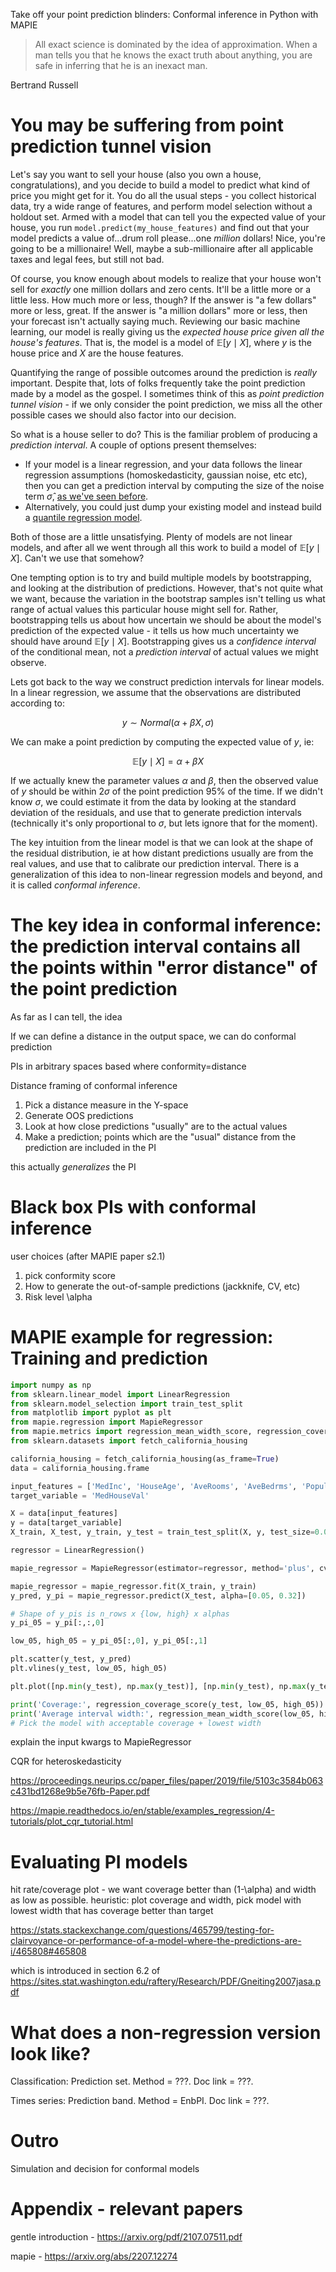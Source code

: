 Take off your point prediction blinders: Conformal inference in Python with MAPIE

> All exact science is dominated by the idea of approximation. When a man tells you that he knows the exact truth about anything, you are safe in inferring that he is an inexact man.

Bertrand Russell

# You may be suffering from point prediction tunnel vision

Let's say you want to sell your house (also you own a house, congratulations), and you decide to build a model to predict what kind of price you might get for it. You do all the usual steps - you collect historical data, try a wide range of features, and perform model selection without a holdout set. Armed with a model that can tell you the expected value of your house, you run `model.predict(my_house_features)` and find out that your model predicts a value of...drum roll please...one _million_ dollars! Nice, you're going to be a millionaire! Well, maybe a sub-millionaire after all applicable taxes and legal fees, but still not bad.

Of course, you know enough about models to realize that your house won't sell for _exactly_ one million dollars and zero cents. It'll be a little more or a little less. How much more or less, though? If the answer is "a few dollars" more or less, great. If the answer is "a million dollars" more or less, then your forecast isn't actually saying much. Reviewing our basic machine learning, our model is really giving us the _expected house price given all the house's features_. That is, the model is a model of $\mathbb{E}[y \mid X]$, where $y$ is the house price and $X$ are the house features.

Quantifying the range of possible outcomes around the prediction is _really_ important. Despite that, lots of folks frequently take the point prediction made by a model as the gospel. I sometimes think of this as _point prediction tunnel vision_ - if we only consider the point prediction, we miss all the other possible cases we should also factor into our decision.

So what is a house seller to do? This is the familiar problem of producing a _prediction interval_. A couple of options present themselves:
* If your model is a linear regression, and your data follows the linear regression assumptions (homoskedasticity, gaussian noise, etc etc), then you can get a prediction interval by computing the size of the noise term $\hat{\sigma}$, [as we've seen before](https://lmc2179.github.io/posts/confidence_prediction.html).
* Alternatively, you could just dump your existing model and instead build a [quantile regression model](https://lmc2179.github.io/posts/quantreg_pi.html). 

Both of those are a little unsatisfying. Plenty of models are not linear models, and after all we went through all this work to build a model of $\mathbb{E}[y \mid X]$. Can't we use that somehow?

One tempting option is to try and build multiple models by bootstrapping, and looking at the distribution of predictions. However, that's not quite what we want, because the variation in the bootstrap samples isn't telling us what range of actual values this particular house might sell for. Rather, bootstrapping tells us about how uncertain we should be about the model's prediction of the expected value - it tells us how much uncertainty we should have around $\mathbb{E}[y \mid X]$. Bootstrapping gives us a _confidence interval_ of the conditional mean, not a _prediction interval_ of actual values we might observe.

Lets got back to the way we construct prediction intervals for linear models. In a linear regression, we assume that the observations are distributed according to:

$$y \sim Normal(\alpha + \beta X, \sigma)$$

We can make a point prediction by computing the expected value of $y$, ie:

$$\mathbb{E}[y \mid X] = \alpha + \beta X$$

If we actually knew the parameter values $\alpha$ and $\beta$, then the observed value of $y$ should be within $2 \sigma$ of the point prediction 95% of the time. If we didn't know $\sigma$, we could estimate it from the data by looking at the standard deviation of the residuals, and use that to generate prediction intervals (technically it's only proportional to $\sigma$, but lets ignore that for the moment).

The key intuition from the linear model is that we can look at the shape of the residual distribution, ie at how distant predictions usually are from the real values, and use that to calibrate our prediction interval. There is a generalization of this idea to non-linear regression models and beyond, and it is called _conformal inference_.

# The key idea in conformal inference: the prediction interval contains all the points within "error distance" of the point prediction

As far as I can tell, the idea

If we can define a distance in the output space, we can do conformal prediction

PIs in arbitrary spaces based where conformity=distance

Distance framing of conformal inference

1. Pick a distance measure in the Y-space
2. Generate OOS predictions
3. Look at how close predictions "usually" are to the actual values
4. Make a prediction; points which are the "usual" distance from the prediction are included in the PI

this actually _generalizes_ the PI

# Black box PIs with conformal inference

user choices (after MAPIE paper s2.1)

1. pick conformity score
2. How to generate the out-of-sample predictions (jackknife, CV, etc)
3. Risk level \alpha



# MAPIE example for regression: Training and prediction

```python
import numpy as np
from sklearn.linear_model import LinearRegression
from sklearn.model_selection import train_test_split
from matplotlib import pyplot as plt
from mapie.regression import MapieRegressor
from mapie.metrics import regression_mean_width_score, regression_coverage_score
from sklearn.datasets import fetch_california_housing

california_housing = fetch_california_housing(as_frame=True)
data = california_housing.frame

input_features = ['MedInc', 'HouseAge', 'AveRooms', 'AveBedrms', 'Population', 'AveOccup', 'Latitude', 'Longitude']
target_variable = 'MedHouseVal'

X = data[input_features]
y = data[target_variable]
X_train, X_test, y_train, y_test = train_test_split(X, y, test_size=0.005)

regressor = LinearRegression()

mapie_regressor = MapieRegressor(estimator=regressor, method='plus', cv=5)

mapie_regressor = mapie_regressor.fit(X_train, y_train)
y_pred, y_pi = mapie_regressor.predict(X_test, alpha=[0.05, 0.32]) 

# Shape of y_pis is n_rows x {low, high} x alphas
y_pi_05 = y_pi[:,:,0]

low_05, high_05 = y_pi_05[:,0], y_pi_05[:,1]

plt.scatter(y_test, y_pred)
plt.vlines(y_test, low_05, high_05)

plt.plot([np.min(y_test), np.max(y_test)], [np.min(y_test), np.max(y_test)], linestyle='dotted')

print('Coverage:', regression_coverage_score(y_test, low_05, high_05))
print('Average interval width:', regression_mean_width_score(low_05, high_05))
# Pick the model with acceptable coverage + lowest width
```

explain the input kwargs to MapieRegressor

CQR for heteroskedasticity

https://proceedings.neurips.cc/paper_files/paper/2019/file/5103c3584b063c431bd1268e9b5e76fb-Paper.pdf

https://mapie.readthedocs.io/en/stable/examples_regression/4-tutorials/plot_cqr_tutorial.html

# Evaluating PI models

hit rate/coverage plot - we want coverage better than (1-\alpha) and width as low as possible. heuristic: plot coverage and width, pick model with lowest width that has coverage better than target

https://stats.stackexchange.com/questions/465799/testing-for-clairvoyance-or-performance-of-a-model-where-the-predictions-are-i/465808#465808

which is introduced in section 6.2 of https://sites.stat.washington.edu/raftery/Research/PDF/Gneiting2007jasa.pdf

# What does a non-regression version look like?

Classification: Prediction set. Method = ???. Doc link = ???.

Times series: Prediction band. Method = EnbPI. Doc link = ???.

# Outro

Simulation and decision for conformal models

# Appendix - relevant papers

gentle introduction - https://arxiv.org/pdf/2107.07511.pdf

mapie - https://arxiv.org/abs/2207.12274
